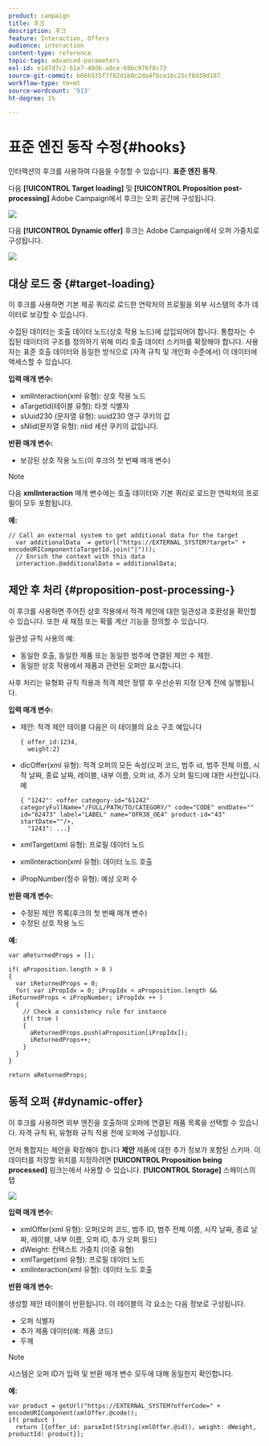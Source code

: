```yaml
---
product: campaign
title: 후크
description: 후크
feature: Interaction, Offers
audience: interaction
content-type: reference
topic-tags: advanced-parameters
exl-id: e1d7d7c2-61e7-40d6-a8ce-69bc976f8c73
source-git-commit: b666535f7f82d1b8c2da4fbce1bc25cf8d39d187
workflow-type: tm+mt
source-wordcount: '513'
ht-degree: 1%

---
```


# 표준 엔진 동작 수정{#hooks}



인터랙션의 후크를 사용하여 다음을 수정할 수 있습니다. **표준 엔진 동작**.

다음 **[!UICONTROL Target loading]** 및 **[!UICONTROL Proposition post-processing]** Adobe Campaign에서 후크는 오퍼 공간에 구성됩니다.

![](assets/interaction_hooks_1.png)

다음 **[!UICONTROL Dynamic offer]** 후크는 Adobe Campaign에서 오퍼 가중치로 구성됩니다.

![](assets/interaction_hooks_2.png)

## 대상 로드 중 {#target-loading}

이 후크를 사용하면 기본 제공 쿼리로 로드한 연락처의 프로필을 외부 시스템의 추가 데이터로 보강할 수 있습니다.

수집된 데이터는 호출 데이터 노드(상호 작용 노드)에 삽입되어야 합니다. 통합자는 수집된 데이터의 구조를 정의하기 위해 미리 호출 데이터 스키마를 확장해야 합니다. 사용자는 표준 호출 데이터와 동일한 방식으로 (자격 규칙 및 개인화 수준에서) 이 데이터에 액세스할 수 있습니다.

**입력 매개 변수:**

* xmlInteraction(xml 유형): 상호 작용 노드
* aTargetId(테이블 유형): 타겟 식별자
* sUuid230 (문자열 유형): uuid230 영구 쿠키의 값
* sNlid(문자열 유형): nlid 세션 쿠키의 값입니다.

**반환 매개 변수:**

* 보강된 상호 작용 노드(이 후크의 첫 번째 매개 변수)

>[!NOTE]
>
>다음 **xmlInteraction** 매개 변수에는 호출 데이터와 기본 쿼리로 로드한 연락처의 프로필이 모두 포함됩니다.

**예:**

```
// Call an external system to get additional data for the target
  var additionalData  = getUrl("https://EXTERNAL_SYSTEM?target=" + encodeURIComponent(aTargetId.join("|")));
  // Enrich the context with this data
  interaction.@additionalData = additionalData;
```

## 제안 후 처리 {#proposition-post-processing-}

이 후크를 사용하면 주어진 상호 작용에서 적격 제안에 대한 일관성과 호환성을 확인할 수 있습니다. 또한 새 채점 또는 확률 계산 기능을 정의할 수 있습니다.

일관성 규칙 사용의 예:

* 동일한 호출, 동일한 제품 또는 동일한 범주에 연결된 제안 수 제한.
* 동일한 상호 작용에서 제품과 관련된 오퍼만 표시합니다.

사후 처리는 유형화 규칙 적용과 적격 제안 정렬 후 우선순위 지정 단계 전에 실행됩니다.

**입력 매개 변수:**

* 제안: 적격 제안 테이블 다음은 이 테이블의 요소 구조 예입니다

  ```
  { offer_id:1234,
    weight:2}
  ```

* dicOffer(xml 유형): 적격 오퍼의 모든 속성(오퍼 코드, 범주 id, 범주 전체 이름, 시작 날짜, 종료 날짜, 레이블, 내부 이름, 오퍼 id, 추가 오퍼 필드)에 대한 사전입니다. 예

  ```
  { "1242": <offer category-id="61242" categoryFullName="/FULL/PATH/TO/CATEGORY/" code="CODE" endDate="" id="62473" label="LABEL" name="OFR38_OE4" product-id="43" startDate=""/>,
    "1243": ...}
  ```

* xmlTarget(xml 유형): 프로필 데이터 노드
* xmlInteraction(xml 유형): 데이터 노드 호출
* iPropNumber(정수 유형): 예상 오퍼 수

**반환 매개 변수:**

* 수정된 제안 목록(후크의 첫 번째 매개 변수)
* 수정된 상호 작용 노드

**예:**

```
var aReturnedProps = [];

if( aProposition.length > 0 )
{
  var iReturnedProps = 0;
  for( var iPropIdx = 0; iPropIdx < aProposition.length && iReturnedProps < iPropNumber; iPropIdx ++ )
  {
    // Check a consistency rule for instance
    if( true )
    {
      aReturnedProps.push(aProposition[iPropIdx]);
      iReturnedProps++;
    }
  }
}

return aReturnedProps;
```

## 동적 오퍼 {#dynamic-offer}

이 후크를 사용하면 외부 엔진을 호출하여 오퍼에 연결된 제품 목록을 선택할 수 있습니다. 자격 규칙 뒤, 유형화 규칙 적용 전에 오퍼에 구성됩니다.

먼저 통합자는 제안을 확장해야 합니다 **제안** 제품에 대한 추가 정보가 포함된 스키마. 이 데이터를 저장할 위치를 지정하려면 **[!UICONTROL Proposition being processed]** 링크는에서 사용할 수 있습니다. **[!UICONTROL Storage]** 스페이스의 탭

![](assets/interaction_hooks_3.png)

**입력 매개 변수:**

* xmlOffer(xml 유형): 오퍼(오퍼 코드, 범주 ID, 범주 전체 이름, 시작 날짜, 종료 날짜, 레이블, 내부 이름, 오퍼 ID, 추가 오퍼 필드)
* dWeight: 컨텍스트 가중치 (이중 유형)
* xmlTarget(xml 유형): 프로필 데이터 노드
* xmlInteraction(xml 유형): 데이터 노드 호출

**반환 매개 변수:**

생성할 제안 테이블이 반환됩니다. 이 테이블의 각 요소는 다음 정보로 구성됩니다.

* 오퍼 식별자
* 추가 제품 데이터(예: 제품 코드)
* 두께

>[!NOTE]
>
>시스템은 오퍼 ID가 입력 및 반환 매개 변수 모두에 대해 동일한지 확인합니다.

**예:**

```
var product = getUrl("https://EXTERNAL_SYSTEM?offerCode=" + encodeURIComponent(xmlOffer.@code));
if( product )
  return [{offer_id: parseInt(String(xmlOffer.@id)), weight: dWeight, productId: product}];
```
